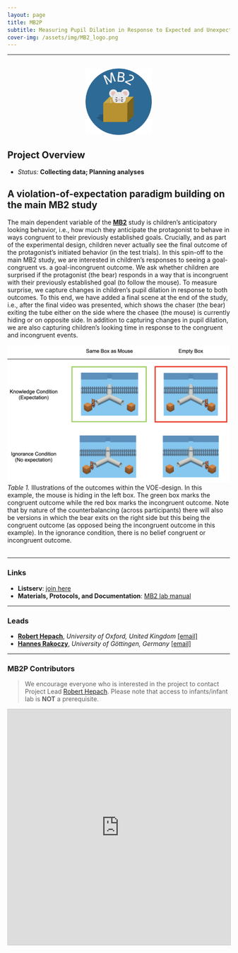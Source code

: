 ```yaml
---
layout: page
title: MB2P
subtitle: Measuring Pupil Dilation in Response to Expected and Unexpected Events
cover-img: /assets/img/MB2_logo.png
---
```


***

<div class="container">
  <div class="row justify-content-around">
    <div class="col-lg-4" align="center">
      <br>
      <img src="/assets/img/MB2_logo.png" width="150">
    </div>
    <div class="col-lg-8" align="left">
      <h2>Project Overview</h2>
      <ul>
        <li><i>Status:</i> <b>Collecting data; Planning analyses</b></li>
      </ul>
    </div>
  </div>
</div>


## A violation-of-expectation paradigm building on the main MB2 study

<p>The main dependent variable of the <a href="{{site.baseurl}}/MB2/"><b>MB2</b></a> study is children’s anticipatory looking behavior, i.e., how much they anticipate the protagonist to behave in ways congruent to their previously established goals. Crucially, and as part of the experimental design, children never actually see the final outcome of the protagonist’s initiated behavior (in the test trials). In this spin-off to the main MB2 study, we are interested in children’s responses to seeing a goal-congruent vs. a goal-incongruent outcome. We ask whether children are surprised if the protagonist (the bear) responds in a way that is incongruent with their previously established goal (to follow the mouse). To measure surprise, we capture changes in children’s pupil dilation in response to both outcomes. To this end, we have added a final scene at the end of the study, i.e., after the final video was presented, which shows the chaser (the bear) exiting the tube either on the side where the chasee (the mouse) is currently hiding or on opposite side. In addition to capturing changes in pupil dilation, we are also capturing children’s looking time in response to the congruent and incongruent events. </p>


<section>
  <div class="container">
    <div class="row">
      <div class="col-sm-11" align="center">
        <img src="/assets/img/MB2P_design.png">
      </div>
    </div>
    <div class="row">
      <div class="col-sm-11" align="left">
      <i>Table 1.</i> Illustrations of the outcomes within the VOE-design. In this example, the mouse is hiding in the left box. The green box marks the congruent outcome while the red box marks the incongruent outcome. Note that by nature of the counterbalancing (across participants) there will also be versions in which the bear exits on the right side but this being the congruent outcome (as opposed being the incongruent outcome in this example). In the ignorance condition, there is no belief congruent or incongruent outcome.
      </div>
    </div>
  </div>
</section>
<br>


***
### Links
* **Listserv**: [join here](https://groups.google.com/a/manybabies.org/g/mb2p-list)
* **Materials, Protocols, and Documentation**: [MB2 lab manual](https://docs.google.com/document/d/1xAw_EbmvRl1Rj3iAVASazyb4HPxoECfvKaf_7zfFi0o/edit?usp=sharing)


***
### Leads
* [**Robert Hepach**](https://www.psy.ox.ac.uk/people/robert-hepach), *University of Oxford, United Kingdom* [[email]](mailto:robert.hepach@psy.ox.ac.uk)
* [**Hannes Rakoczy**](https://www.psych.uni-goettingen.de/en/development/team/rakoczy-hannes), *University of Göttingen, Germany* [[email]](mailto:hrakocz@uni-goettingen.de)


***
### MB2P Contributors

> We encourage everyone who is interested in the project to contact Project Lead [Robert Hepach](mailto:robert.hepach@psy.ox.ac.uk). Please note that access to infants/infant lab is **NOT** a prerequisite.

<iframe class="airtable-embed" src="https://airtable.com/embed/appRoqMKzcK3NsXt4/shrAhBGjpK3eZvztf?backgroundColor=blueDusty&viewControls=on" frameborder="0" onmousewheel="" width="100%" height="533" style="background: transparent; border: 1px solid #ccc;"></iframe>


<!-- ### Publications -->
